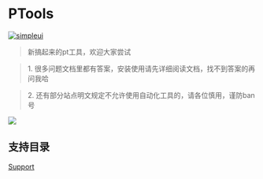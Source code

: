 # PTools

[![simpleui](https://img.shields.io/badge/developing%20with-Simpleui-2077ff.svg)](https://github.com/newpanjing/simpleui)

> 新搞起来的pt工具，欢迎大家尝试

> 1\. 很多问题文档里都有答案，安装使用请先详细阅读文档，找不到答案的再问我哈

> 2\. 还有部分站点明文规定不允许使用自动化工具的，请各位慎用，谨防ban号

![](https://cdn.nlark.com/yuque/0/2022/png/29662219/1663125680952-2a4f8565-60c1-45b4-a1d8-35cc408e792c.png)

## 支持目录

[Support](Support/Support.md "Support")
